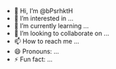 - 👋 Hi, I’m @bPsrhktH
- 👀 I’m interested in ...
- 🌱 I’m currently learning ...
- 💞️ I’m looking to collaborate on ...
- 📫 How to reach me ...
- 😄 Pronouns: ...
- ⚡ Fun fact: ...

<!---
bPsrhktH/bPsrhktH is a ✨ special ✨ repository because its `README.md` (this file) appears on your GitHub profile.
You can click the Preview link to take a look at your changes.
--->
